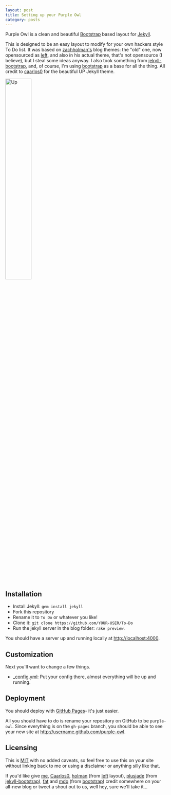 ```yaml
---
layout: post
title: Setting up your Purple Owl
category: posts
---
```


Purple Owl is a clean and beautiful [Bootstrap](http://getbootstrap.com) based layout
for [Jekyll](https://github.com/mojombo/jekyll).

This is designed to be an easy layout to modify for your own hackers style To Do list. It was
based on [zachholman's](http://zachholman.com/) blog themes: the "old" one, now
opensourced as [left](http://github.com/holman/left), and also in his actual
theme, that's not opensource (I believe), but I steal some ideas anyway. I also
took something from [jekyll-bootstrap](https://github.com/plusjade/jekyll-bootstrap),
and, of course, I'm using [bootstrap](https://github.com/twitter/bootstrap) as
a base for all the thing. 
All credit to [caarlos0](http://github.com/caarlos0) for the beautiful UP Jekyll theme.

<img src="http://i.imgur.com/4bKG5.png" class="post" alt="Up" width="40%" heigth="40%" />

## Installation

- Install Jekyll: `gem install jekyll`
- Fork this repository
- Rename it to `To Do` or whatever you like!
- Clone it: `git clone https://github.com/YOUR-USER/To-Do`
- Run the jekyll server in the blog folder: `rake preview`.

You should have a server up and running locally at <http://localhost:4000>.

## Customization

Next you'll want to change a few things. 
- [_config.yml](https://github.com/roachhd/purple-owl/blob/master/_config.xml): Put
your config there, almost everything will be up and running.
## Deployment

You should deploy with [GitHub Pages](http://pages.github.com)- it's just
easier.

All you should have to do is rename your repository on GitHub to be
`purple-owl`. Since everything is on the `gh-pages` branch, you
should be able to see your new site at <http://username.github.com/purple-owl>.

## Licensing

This is [MIT](https://github.com/roachhd/purple-owl/blob/master/LICENSE) with no
added caveats, so feel free to use this on your site without linking back to
me or using a disclaimer or anything silly like that.

If you'd like give [me](http://github.com/roachhd), 
[Caarlos0](http://github.com/caarlos0),
[holman](http://github.com/holman)
(from [left](http://github.com/holman/left) layout),
[plusjade](https://github.com/plusjade)
(from [jekyll-bootstrap](https://github.com/plusjade/jekyll-bootstrap)),
[fat](https://github.com/fat) and [mdo](https://github.com/mdo) (from
[bootstrap](https://github.com/twitter/bootstrap)) credit somewhere on your
all-new blog or tweet a shout out to us, well hey, sure we'll take it...
